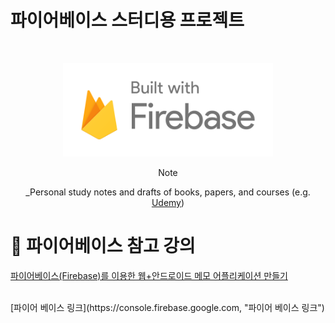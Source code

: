 # 파이어베이스 스터디용 프로젝트

<br />
<!-- Logo -->
<p align="center">
  <img src="/src/main/resources/static/images/logo-built_white.png" alt="Note" height="150px">
</p>

<!-- Title and Description -->
<div align="center">
Note

 _Personal study notes and drafts of books, papers, and courses (e.g. [Udemy](https://www.udemy.com/))

</div>

# 📓 파이어베이스 참고 강의

[파이어베이스(Firebase)를 이용한 웹+안드로이드 메모 어플리케이션 만들기](https://www.inflearn.com/course/%ED%8C%8C%EC%9D%B4%EC%96%B4%EB%B2%A0%EC%9D%B4%EC%8A%A4-%EA%B0%95%EC%A2%8C-%EC%9B%B9-%EC%96%B4%ED%94%8C%EB%A6%AC%EC%BC%80%EC%9D%B4%EC%85%98/dashboard, "파이어베이스-강좌-웹-어플리케이션")

<br />
[파이어 베이스 링크](https://console.firebase.google.com, "파이어 베이스 링크")

<br />


